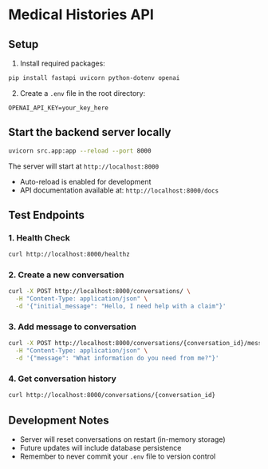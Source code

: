 # Medical Histories API

## Setup

1. Install required packages:
```bash
pip install fastapi uvicorn python-dotenv openai
```

2. Create a `.env` file in the root directory:
```
OPENAI_API_KEY=your_key_here
```

## Start the backend server locally

```bash
uvicorn src.app:app --reload --port 8000
```

The server will start at `http://localhost:8000`
- Auto-reload is enabled for development
- API documentation available at: `http://localhost:8000/docs`

## Test Endpoints

### 1. Health Check
```bash
curl http://localhost:8000/healthz
```

### 2. Create a new conversation
```bash
curl -X POST http://localhost:8000/conversations/ \
  -H "Content-Type: application/json" \
  -d '{"initial_message": "Hello, I need help with a claim"}'
```

### 3. Add message to conversation
```bash
curl -X POST http://localhost:8000/conversations/{conversation_id}/messages \
  -H "Content-Type: application/json" \
  -d '{"message": "What information do you need from me?"}'
```

### 4. Get conversation history
```bash
curl http://localhost:8000/conversations/{conversation_id}
```

## Development Notes
- Server will reset conversations on restart (in-memory storage)
- Future updates will include database persistence
- Remember to never commit your `.env` file to version control
